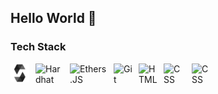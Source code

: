 ## Hello World 👋


### Tech Stack

<img align="left" alt="Solidity" width="30px" style="padding-right:10px;" src="https://raw.githubusercontent.com/github/explore/ba9de12f88fd08825c51928e91f1678cb5c94b26/topics/solidity/solidity.png" />

<img align="left" alt="Hardhat" width="45px" style="padding-right:10px;" 
src="https://seeklogo.com/images/H/hardhat-logo-888739EBB4-seeklogo.com.png" />

<img align="left" alt="Ethers.JS" width="60px" style="padding-right:10px;" 
src = "https://res.cloudinary.com/divzjiip8/image/upload/v1624392472/logos/ethers_blue.png" />

<img align="left" alt="Git" width="30px" style="padding-right:10px;" 
src = "https://git-scm.com/images/logos/downloads/Git-Icon-1788C.png" />

<img align="left" alt="HTML" width="30px" style="padding-right:10px;" 
src="https://cdn.worldvectorlogo.com/logos/html-1.svg" />

<img align="left" alt="CSS" width="35px" style="padding-right:10px;" 
src="https://upload.wikimedia.org/wikipedia/commons/thumb/6/62/CSS3_logo.svg/240px-CSS3_logo.svg.png" />

<img align="left" alt="CSS" width="32px" style="padding-right:10px;" 
src="https://www.freepnglogos.com/uploads/javascript-png/javascript-vector-logo-yellow-png-transparent-javascript-vector-12.png" />

